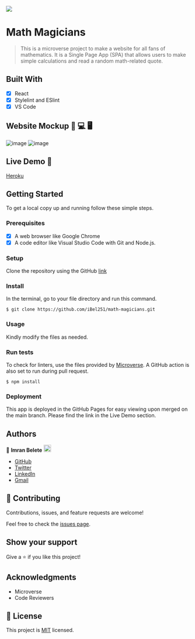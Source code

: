 ![](https://img.shields.io/badge/Microverse-blueviolet)

# Math Magicians

> This is a microverse project to make a website for all fans of mathematics. It is a Single Page App (SPA) that allows users to make simple calculations and read a random math-related quote.


## Built With

- [x] React
- [x] Stylelint and ESlint
- [x] VS Code

## Website Mockup 📱 💻 🖥️
![image](https://user-images.githubusercontent.com/93576145/171662533-5dd41478-44dd-494b-8919-00f560d9c141.png)
![image](https://user-images.githubusercontent.com/93576145/171662608-078e4514-4871-4259-ab02-6d691dba4d18.png)



## Live Demo 🔗
[Heroku](https://imran-mathapp.herokuapp.com/)

## Getting Started

To get a local copy up and running follow these simple steps.

### Prerequisites

- [x] A web browser like Google Chrome
- [x] A code editor like Visual Studio Code with Git and Node.js.

### Setup

Clone the repository using the GitHub [link](https://github.com/iBel251/math-magicians.git)

### Install

In the terminal, go to your file directory and run this command.

```
$ git clone https://github.com/iBel251/math-magicians.git
```

### Usage

Kindly modify the files as needed.

### Run tests

To check for linters, use the files provided by [Microverse](https://github.com/microverseinc/linters-config). A GitHub action is also set to run during pull request.
```
$ npm install
```

### Deployment

This app is deployed in the GitHub Pages for easy viewing upon merged on the main branch.
Please find the link in the Live Demo section.


## Authors

👤 **Imran Belete** <img src="https://emojis.slackmojis.com/emojis/images/1531849430/4246/blob-sunglasses.gif?1531849430" width="20"/>

  - [GitHub](https://github.com/iBel251)
  - [Twitter](https://twitter.com/ImranBel251)
  - [LinkedIn](https://www.linkedin.com/in/imran-belete/)
  - [Gmail](mailto:ibbimran7@gmail.com)

## 🤝 Contributing

Contributions, issues, and feature requests are welcome!

Feel free to check the [issues page](https://github.com/iBel251/math-magicians/issues).

## Show your support

Give a ⭐️ if you like this project!

## Acknowledgments

- Microverse
- Code Reviewers

## 📝 License

This project is [MIT](./MIT.md) licensed.
